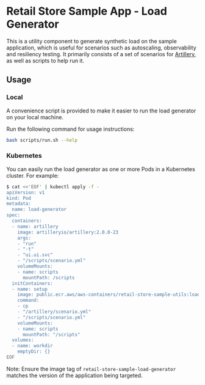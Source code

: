 # Retail Store Sample App - Load Generator

This is a utility component to generate synthetic load on the sample application, which is useful for scenarios such as autoscaling, observability and resiliency testing. It primarily consists of a set of scenarios for [Artillery](https://github.com/artilleryio/artillery), as well as scripts to help run it.

## Usage

### Local

A convenience script is provided to make it easier to run the load generator on your local machine.

Run the following command for usage instructions:

```bash
bash scripts/run.sh --help
```

### Kubernetes

You can easily run the load generator as one or more Pods in a Kubernetes cluster. For example:

```bash
$ cat <<'EOF' | kubectl apply -f -
apiVersion: v1
kind: Pod
metadata:
  name: load-generator
spec:
  containers:
  - name: artillery
    image: artilleryio/artillery:2.0.0-23
    args:
    - "run"
    - "-t"
    - "ui.ui.svc"
    - "/scripts/scenario.yml"
    volumeMounts:
    - name: scripts
      mountPath: /scripts
  initContainers:
  - name: setup
    image: public.ecr.aws/aws-containers/retail-store-sample-utils:load-gen.0.2.0
    command:
    - cp
    - "/artillery/scenario.yml"
    - "/scripts/scenario.yml"
    volumeMounts:
    - name: scripts
      mountPath: "/scripts"
  volumes:
  - name: workdir
    emptyDir: {}
EOF
```

Note: Ensure the image tag of `retail-store-sample-load-generator` matches the version of the application being targeted.
